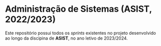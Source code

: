 # Administração de Sistemas (ASIST, 2022/2023)

Este repositório possui todos os *sprints* existentes no projeto desenvolvido ao longo da discipina de **ASIST**, no ano letivo de 2023/2024.